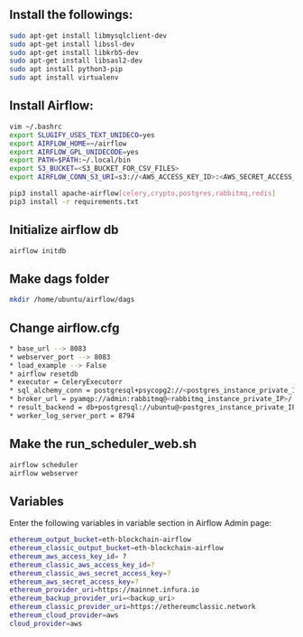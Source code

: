 ## Install the followings:

```bash
sudo apt-get install libmysqlclient-dev
sudo apt-get install libssl-dev
sudo apt-get install libkrb5-dev
sudo apt-get install libsasl2-dev
sudo apt install python3-pip
sudo apt install virtualenv
```

## Install Airflow:

```bash
vim ~/.bashrc
export SLUGIFY_USES_TEXT_UNIDECO=yes
export AIRFLOW_HOME=~/airflow
export AIRFLOW_GPL_UNIDECODE=yes
export PATH=$PATH:~/.local/bin
export S3_BUCKET=<S3_BUCKET_FOR_CSV_FILES>
export AIRFLOW_CONN_S3_URI=s3://<AWS_ACCESS_KEY_ID>:<AWS_SECRET_ACCESS_KEY>@<AWS_SECRET_ACCESS_KEY>/*

pip3 install apache-airflow[celery,crypto,postgres,rabbitmq,redis]
pip3 install -r requirements.txt
```

## Initialize airflow db

```bash
airflow initdb
```

## Make dags folder

```bash
mkdir /home/ubuntu/airflow/dags
```

## Change airflow.cfg

```bash
* base_url --> 8083
* webserver_port --> 8083
* load_example --> False
* airflow resetdb
* executor = CeleryExecutorr
* sql_alchemy_conn = postgresql+psycopg2://<postgres_instance_private_IP>:5432/airflow
* broker_url = pyamqp://admin:rabbitmq@<rabbitmq_instance_private_IP>/
* result_backend = db+postgresql://ubuntu@<postgres_instance_private_IP>:5432/airflow
* worker_log_server_port = 8794
```

## Make the run_scheduler_web.sh 

```bash
airflow scheduler
airflow webserver
```

## Variables

Enter the following variables in variable section in Airflow Admin page:

```bash
ethereum_output_bucket=eth-blockchain-airflow
ethereum_classic_output_bucket=eth-blockchain-airflow
ethereum_aws_access_key_id= ?
ethereum_classic_aws_access_key_id=?
ethereum_classic_aws_secret_access_key=?
ethereum_aws_secret_access_key=?
ethereum_provider_uri=https://mainnet.infura.io
ethereum_backup_provider_uri=<backup_uri>
ethereum_classic_provider_uri=https://ethereumclassic.network
ethereum_cloud_provider=aws
cloud_provider=aws
```


